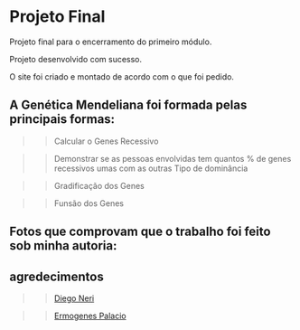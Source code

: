 # Projeto Final 

Projeto final para o encerramento do primeiro módulo.

Projeto desenvolvido com sucesso.

O site foi criado e montado de acordo com o que foi pedido.

## A Genética Mendeliana foi formada pelas principais formas:

>>Calcular o Genes Recessivo

>>Demonstrar se as pessoas envolvidas tem quantos % de genes recessivos umas com as outras
>>Tipo de dominância

>>Gradificação dos Genes

>>Funsão dos Genes


## Fotos que comprovam que o trabalho foi feito sob minha autoria:


## agredecimentos

>> [Diego Neri](https://github.com/diegoneri)

>> [Ermogenes Palacio](https://github.com/ermogenes)
